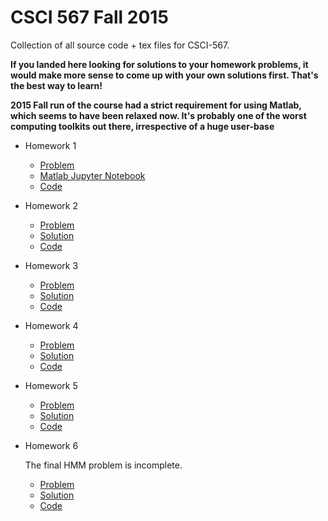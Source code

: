 # CSCI 567 Fall 2015

Collection of all source code + tex files for CSCI-567. 


**If you landed here looking for solutions to your homework problems, it would make more sense to come up with your own solutions first. That's the best way to learn!**

**2015 Fall run of the course had a strict requirement for using Matlab, which seems to have been relaxed now. It's probably
one of the worst computing toolkits out there, irrespective of a huge user-base**


- Homework 1
    - [Problem](Homework1/CSCI567_hw1.pdf)
    - [Matlab Jupyter Notebook](Homework1/data/programming/CSCI-567_Homework1.ipynb)    
    - [Code](Homework1/data/programming) 
    
- Homework 2
    - [Problem](Homework2/hw2.pdf)
    - [Solution](Homework2/choudhary_saket_hw2_fall15.pdf)
    - [Code](Homework2/data)
    
- Homework 3
    - [Problem]()
    - [Solution](Homework3/CSCI567_hw3_fall15.pdf)
    - [Code](Homework3/programming)
    
- Homework 4
    - [Problem](Homework4/hw4.pdf)
    - [Solution](Homework4/CSCI567_hw4_fall15.pdf)
    - [Code](Homework4/programming)

- Homework 5
    - [Problem](Homework5/hw5.pdf)
    - [Solution](Homework5/CSCI567_hw5_fall15.pdf)
    - [Code](Homework5)

- Homework 6

    The final HMM problem is incomplete.
    
    - [Problem](Homework6/hw6.pdf)
    - [Solution](Homework3/CSCI567_hw6_fall15.pdf)
    - [Code](Homework6)
